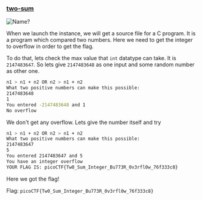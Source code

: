 ### [two-sum](https://play.picoctf.org/practice/challenge/382)

![Name?](https://c.tenor.com/kHcmsxlKHEAAAAAC/rock-one-eyebrow-raised-rock-staring.gif)

When we launch the instance, we will get a source file for a C program. It is a program which compared two numbers. Here we need to get the integer to overflow in order to get the flag.

To do that, lets check the max value that `int` datatype can take. It is `2147483647`. So lets give `2147483648` as one input and some random number as other one.

```sh
n1 > n1 + n2 OR n2 > n1 + n2
What two positive numbers can make this possible:
2147483648
1
You entered -2147483648 and 1
No overflow
```

We don't get any overflow. Lets give the number itself and try

```sh
n1 > n1 + n2 OR n2 > n1 + n2
What two positive numbers can make this possible:
2147483647
5
You entered 2147483647 and 5
You have an integer overflow
YOUR FLAG IS: picoCTF{Tw0_Sum_Integer_Bu773R_0v3rfl0w_76f333c8}
```

Here we got the flag!

Flag: `picoCTF{Tw0_Sum_Integer_Bu773R_0v3rfl0w_76f333c8}`
